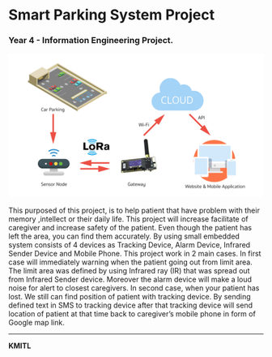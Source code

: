 # Smart Parking System Project

### Year 4 - Information Engineering Project. ###


![SMPS](system.jpg)
    
   This purposed of this project, is to help patient that have problem with  their memory ,intellect or their daily life. This project 
will increase facilitate of caregiver and increase safety of the patient. Even though the patient has left the area, you can find them accurately. By using small embedded system  consists of 4 devices as Tracking Device, Alarm Device, Infrared Sender Device and Mobile Phone. This project work in 2 main cases. In first case will immediately warning when the patient going out from limit area. The limit area was defined by using Infrared ray (IR) that was spread out from Infrared Sender device. Moreover the alarm device will make a loud noise for alert to closest caregivers. In second case, when your patient has lost. We still can find position of patient with tracking device. By sending defined text in SMS to tracking device after that tracking device will send location of patient at that time back to caregiver’s mobile phone in form of  Google map link.

---
**KMITL**
